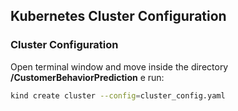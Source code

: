 <h2> Kubernetes Cluster Configuration </h2>

<h3>Cluster Configuration</h3>

Open terminal window and move inside the directory **/CustomerBehaviorPrediction** e run:
```bash
kind create cluster --config=cluster_config.yaml
```
